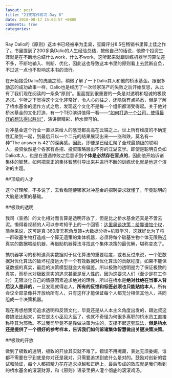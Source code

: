 ```yaml
---
layout: post
title: "21天写作练习-Day 6"
date: 2018-08-17 15:03:57 +0800
comments: true
categories:
---
```


Ray Dalio的《原则》这本书已经被奉为圭臬，豆瓣评分8.5在畅销书里算上佳之作了。书里提到了200多条Dalio的人生经验总结，按他自己的话说，他整个投资生涯就是在不断地总结什么work，什么不work，这听起来就跟训练机器学习算法差不多，不断地输入、判断、优化，因此这也导致这本书里的原则看上去武断自负，不过这一点也不影响这本书的流行。

在开始接受Dalio的洗脑之前，稍微了解了一下Dalio其人和他的桥水基金。跟很多励志的成功故事一样，Dalio也是经历了一次倾家荡产的失败之后开始反思，从此有了我们现在阅读的一条条“原则”。里面提到很重要的一条是对透明和坦诚的极致追求。乍听之下觉得这个文化非常好，令人心向往之，还隐隐有点熟悉，但是了解了桥水基金的运作方式之后，发现这个文化不是每一个组织都消受得起。关于他对桥水基金的文化打造，有一个TED演讲值得一看——[“如何打造一个公司，使得最好的想法得以胜出”](https://www.ted.com/talks/ray_dalio_how_to_build_a_company_where_the_best_ideas_win)，演讲很精彩，桥水很可怕。

对冲基金这个行业一直以来给人的感觉都高高在云端之上。世上所有维度的不确定性汇聚到一起，到最后只以一个二元的结果展现出来——涨和跌，莫名有一种“The answer is 42”的深奥感。因此，即便是已经汇聚了全球最顶级的聪明人，投资依然是个各家有各招、投资策略层出不穷的江湖玄学。即使是聪明自负如Dalio本人，也是在遭遇惨败之后意识到**个体是必然存在盲点的**，因此他开始诉诸集体的智慧。如何把真正的集体智慧引导出来并进行不断的训练优化就是他这个演讲的主题。

##顶级的人才

这个好理解，不多说了，去看看随便哪家对冲基金的招聘要求就懂了，毕竟聪明的大脑是决策的基础。

##极致的透明

我司（宣扬）的文化相对而言算是透明开放了，但是比之桥水基金还真是不啻云泥。懒得看视频的人可以参考知乎上的一个回答：[达里奥谈决策：给靠谱加个权](https://www.zhihu.com/question/41593078/answer/234990953)，简单来说，这可是真·360度无死角反馈+大数据分析+机器学习，这就好比为了将一群碳基生物打造成一个算无遗策的集体机器，必须将每个碳基生物个体无限贴近真实的数据喂给机器，再借助机器算法寻找这个集体决策的最优解，堪称变态了。

搞机器学习的都知道真实数据对于优化算法的重要程度，或者反过来说，一个脏数据对优化算法的破坏程度远大于一个有效数据对优化算法的贡献程度。如果不能保证数据的真实，最后的决策模型就会大有偏差。所以极致的透明是为了保证极致的真实，而桥水对极致真实的追求甚至是反人性的，因为这要求人们（至少是在工作时）无限淡化自己的情感因素追求绝对的理性，所以在桥水是**绝对杜绝在当事人背后议人是非的**，一旦发现就得走人，**所有的反馈和标签必须也只能贴给本人**，所有会议全部录像并开放给所有人，只有这样才能保证每个人都充分相信其他人，共同组成一个决策机器。

现在再想想我司追求透明和反馈文化，毕竟还是从人本主义角度出发的，跟达叔这套搞法比起来，实在是太小巫见大巫了，也就不奇怪为何很多离职的桥水员工直接称呼其为邪教。不过我司毕竟不是靠做决策为生的，支撑不起这套玩法，**但是桥水还是提供了一个很好的参考样本，告诉我们如何诉诸集体智慧做出关键决策决策**。

##极致的开放

做到了极致的透明，极致的开放其实就不难了。错误不用掩藏，表达无须委婉，谁都不需要在乎到底是你对还是我对，只需要追求到底什么是对的。鼓励对创新的尝试和验证，每个人都把精力花在追求卓越和正确上，最后形成的效应就是我们看到的桥水基金的滚滚财源，和《原则》语录里把人灌个彻底的滚滚鸡汤。
